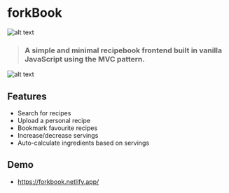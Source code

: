 # forkBook
![alt text](https://media.discordapp.net/attachments/831473528565268520/981980237296439427/favicon.png)

>### A simple and minimal recipebook frontend built in vanilla JavaScript using the MVC pattern.

![alt text](https://media.discordapp.net/attachments/831473528565268520/981979796542226442/unknown.png?width=810&height=450)
## Features

- Search for recipes
- Upload a personal recipe
- Bookmark favourite recipes
- Increase/decrease servings
- Auto-calculate ingredients based on servings


## Demo

- https://forkbook.netlify.app/
